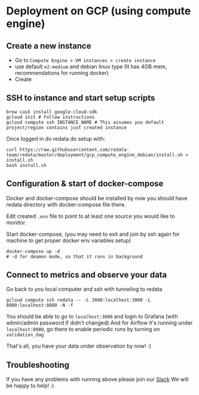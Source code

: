 
# Deployment on GCP (using compute engine)

## Create a new instance
 - Go to `Compute Engine > VM instances > create instance`
 - use default `e2-medium` and debian linux type (It has 4GB mem, recommendations for running docker)
 - Create

## SSH to instance and start setup scripts

```
brew cask install google-cloud-sdk
gcloud init # Follow instructions
gcloud compute ssh INSTANCE_NAME # This assumes you default project/region contains just created instance
```

Once logged in do redata do setup with:

```
curl https://raw.githubusercontent.com/redata-team/redata/master/deployment/gcp_compute_engine_debian/install.sh > install.sh
bash install.sh
```

## Configuration & start of docker-compose

Docker and docker-compose should be installed by now you should have redata directory with docker-compose file there.

Edit created `.env` file to point to at least one source you would like to monitor.

Start docker-compose, (you may need to exit and join by ssh again for machine to get proper docker env variables setup)

```
docker-compose up -d
# -d for deamon mode, so that it runs in background
```

## Connect to metrics and observe your data

Go back to you local computer and ssh with tunneling to redata

```
gcloud compute ssh redata -- -L 3000:localhost:3000 -L 8080:localhost:8080 -N -f 
```

You should be able to go to `localhost:3000` and login to Grafana (with admin/admin password if didn't changed)
And for Airflow it's running under `localhost:8080`, go there to enable periodic runs by turning on `validation_dag`

That's all, you have your data under observation by now! :)

## Troubleshooting

If you have any problems with running above please join our [Slack](https://join.slack.com/t/redatahq/shared_invite/zt-kmor0h0k-LdABQKDwSfQwC8sglkdpVw)
We will be happy to help! :)
